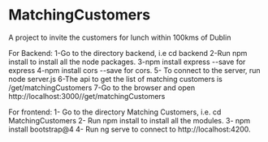 # MatchingCustomers
A project to invite the customers for lunch within 100kms of Dublin 

For Backend:
1-Go to the directory backend, i.e  cd backend
2-Run npm install to install all the node packages.
3-npm install express --save for express
4-npm install cors --save for cors.
5- To connect to the server, run node server.js
6-The api to get the list of matching customers is /get/matchingCustomers
7-Go to the browser and open http://localhost:3000//get/matchingCustomers

For frontend:
1- Go to the directory Matching Customers, i.e. cd MatchingCustomers
2- Run npm install to install all the modules.
3- npm install bootstrap@4
4- Run ng serve to connect to http://localhost:4200.
